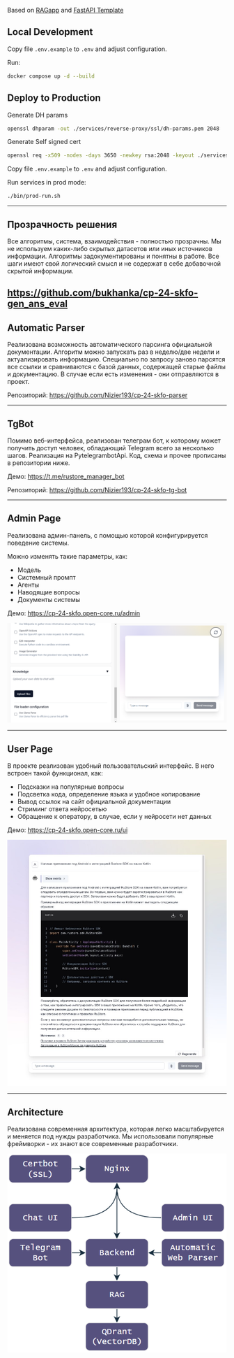 Based on [RAGapp](https://github.com/ragapp/ragapp) and [FastAPI Template](https://github.com/idashevskii/fastapi-postgres-template)

## Local Development

Copy file `.env.example` to `.env` and adjust configuration.

Run:

```bash
docker compose up -d --build
```

## Deploy to Production

Generate DH params

```sh
openssl dhparam -out ./services/reverse-proxy/ssl/dh-params.pem 2048
```

Generate Self signed cert

```sh
openssl req -x509 -nodes -days 3650 -newkey rsa:2048 -keyout ./services/reverse-proxy/ssl/self-signed/key.pem -out ./services/reverse-proxy/ssl/self-signed/cert.pem
```

Copy file `.env.example` to `.env` and adjust configuration.

Run services in prod mode:

```bash
./bin/prod-run.sh
```

---
## Прозрачность решения
Все алгоритмы, система, взаимодействия - полностью прозрачны. Мы не используем каких-либо скрытых
датасетов или иных источников информации. Алгоритмы задокументированы и понятны в работе. Все шаги
имеют свой логический смысл и не содержат в себе добавочной скрытой информации.

https://github.com/bukhanka/cp-24-skfo-gen_ans_eval
---
## Automatic Parser
Реализована возможность автоматического парсинга официальной документации.
Алгоритм можно запускать раз в неделю/две недели и актуализировать информацию.
Специально по запросу заново парсятся все ссылки и сравниваются с базой данных, содержащей
старые файлы и документацию. В случае если есть изменения - они отправляются в проект.

Репозиторий: https://github.com/Nizier193/cp-24-skfo-parser

---
## TgBot
Помимо веб-интерфейса, реализован телеграм бот, к которому может получить доступ человек, обладающий Telegram всего за несколько шагов.
Реализация на PytelegrambotApi. Код, схема и прочее прописаны в репозитории ниже.

Демо: https://t.me/rustore_manager_bot

Репозиторий: https://github.com/Nizier193/cp-24-skfo-tg-bot

---
## Admin Page
Реализована админ-панель, с помощью которой конфигурируется поведение системы.

Можно изменять такие параметры, как:
* Модель
* Системный промпт
* Агенты
* Наводящие вопросы
* Документы системы

Демо: https://cp-24-skfo.open-core.ru/admin

![img_1.png](docs/images/img_1.png)

---

## User Page
В проекте реализован удобный пользовательский интерфейс. В него встроен такой функционал, как:
* Подсказки на популярные вопросы
* Подсветка кода, определение языка и удобное копирование
* Вывод ссылок на сайт официальной документации
* Стриминг ответа нейросетью
* Обращение к оператору, в случае, если у нейросети нет данных

Демо: https://cp-24-skfo.open-core.ru/ui

![img.png](docs/images/img.png)

---

## Architecture
Реализована современная архитектура, которая легко масштабируется и меняется под нужды разработчика.
Мы использовали популярные фреймворки - их знают все современные разработчики.

![img_2.png](docs/images/img_2.png)
